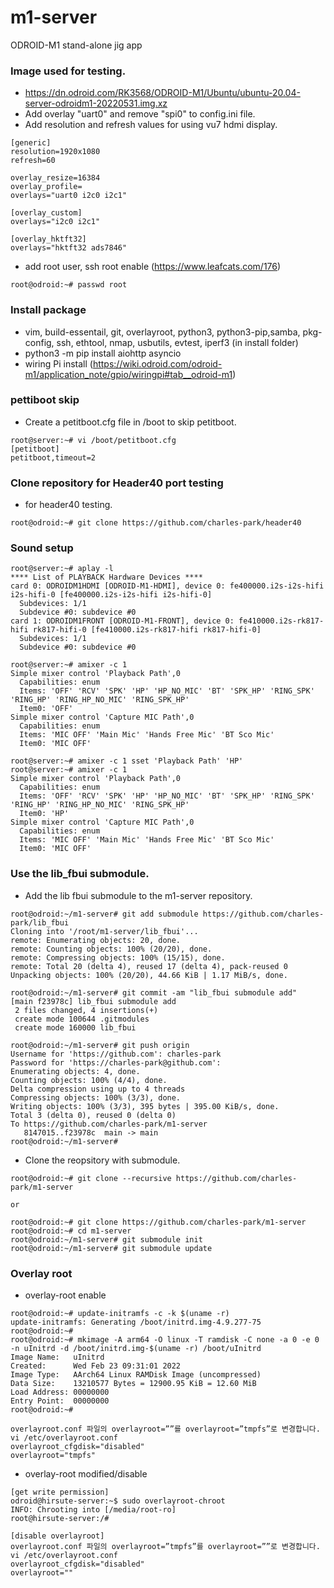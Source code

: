 # m1-server
ODROID-M1 stand-alone jig app
### Image used for testing.
* https://dn.odroid.com/RK3568/ODROID-M1/Ubuntu/ubuntu-20.04-server-odroidm1-20220531.img.xz
* Add overlay "uart0" and remove "spi0" to config.ini file.
* Add resolution and refresh values for using vu7 hdmi display.
```
[generic]
resolution=1920x1080
refresh=60

overlay_resize=16384
overlay_profile=
overlays="uart0 i2c0 i2c1"

[overlay_custom]
overlays="i2c0 i2c1"

[overlay_hktft32]
overlays="hktft32 ads7846"
```
* add root user, ssh root enable (https://www.leafcats.com/176)
```
root@odroid:~# passwd root
```

### Install package
* vim, build-essentail, git, overlayroot, python3, python3-pip,samba, pkg-config, ssh, ethtool, nmap, usbutils, evtest, iperf3 (in install folder)
* python3 -m pip install aiohttp asyncio
* wiring Pi install (https://wiki.odroid.com/odroid-m1/application_note/gpio/wiringpi#tab__odroid-m1)

### pettiboot skip
* Create a petitboot.cfg file in /boot to skip petitboot.
```
root@server:~# vi /boot/petitboot.cfg
[petitboot]
petitboot,timeout=2
```

### Clone repository for Header40 port testing
* for header40 testing.
```
root@odroid:~# git clone https://github.com/charles-park/header40
```
### Sound setup
```
root@server:~# aplay -l
**** List of PLAYBACK Hardware Devices ****
card 0: ODROIDM1HDMI [ODROID-M1-HDMI], device 0: fe400000.i2s-i2s-hifi i2s-hifi-0 [fe400000.i2s-i2s-hifi i2s-hifi-0]
  Subdevices: 1/1
  Subdevice #0: subdevice #0
card 1: ODROIDM1FRONT [ODROID-M1-FRONT], device 0: fe410000.i2s-rk817-hifi rk817-hifi-0 [fe410000.i2s-rk817-hifi rk817-hifi-0]
  Subdevices: 1/1
  Subdevice #0: subdevice #0

root@server:~# amixer -c 1
Simple mixer control 'Playback Path',0
  Capabilities: enum
  Items: 'OFF' 'RCV' 'SPK' 'HP' 'HP_NO_MIC' 'BT' 'SPK_HP' 'RING_SPK' 'RING_HP' 'RING_HP_NO_MIC' 'RING_SPK_HP'
  Item0: 'OFF'
Simple mixer control 'Capture MIC Path',0
  Capabilities: enum
  Items: 'MIC OFF' 'Main Mic' 'Hands Free Mic' 'BT Sco Mic'
  Item0: 'MIC OFF'

root@server:~# amixer -c 1 sset 'Playback Path' 'HP'
root@server:~# amixer -c 1
Simple mixer control 'Playback Path',0
  Capabilities: enum
  Items: 'OFF' 'RCV' 'SPK' 'HP' 'HP_NO_MIC' 'BT' 'SPK_HP' 'RING_SPK' 'RING_HP' 'RING_HP_NO_MIC' 'RING_SPK_HP'
  Item0: 'HP'
Simple mixer control 'Capture MIC Path',0
  Capabilities: enum
  Items: 'MIC OFF' 'Main Mic' 'Hands Free Mic' 'BT Sco Mic'
  Item0: 'MIC OFF'
```
### Use the lib_fbui submodule.
* Add the lib fbui submodule to the m1-server repository.
```
root@odroid:~/m1-server# git add submodule https://github.com/charles-park/lib_fbui
Cloning into '/root/m1-server/lib_fbui'...
remote: Enumerating objects: 20, done.
remote: Counting objects: 100% (20/20), done.
remote: Compressing objects: 100% (15/15), done.
remote: Total 20 (delta 4), reused 17 (delta 4), pack-reused 0
Unpacking objects: 100% (20/20), 44.66 KiB | 1.17 MiB/s, done.

root@odroid:~/m1-server# git commit -am "lib_fbui submodule add"
[main f23978c] lib_fbui submodule add
 2 files changed, 4 insertions(+)
 create mode 100644 .gitmodules
 create mode 160000 lib_fbui

root@odroid:~/m1-server# git push origin
Username for 'https://github.com': charles-park
Password for 'https://charles-park@github.com': 
Enumerating objects: 4, done.
Counting objects: 100% (4/4), done.
Delta compression using up to 4 threads
Compressing objects: 100% (3/3), done.
Writing objects: 100% (3/3), 395 bytes | 395.00 KiB/s, done.
Total 3 (delta 0), reused 0 (delta 0)
To https://github.com/charles-park/m1-server
   8147015..f23978c  main -> main
root@odroid:~/m1-server# 

```

* Clone the reopsitory with submodule.
```
root@odroid:~# git clone --recursive https://github.com/charles-park/m1-server

or

root@odroid:~# git clone https://github.com/charles-park/m1-server
root@odroid:~# cd m1-server
root@odroid:~/m1-server# git submodule init
root@odroid:~/m1-server# git submodule update
```
### Overlay root
* overlay-root enable
```
root@odroid:~# update-initramfs -c -k $(uname -r)
update-initramfs: Generating /boot/initrd.img-4.9.277-75
root@odroid:~#
root@odroid:~# mkimage -A arm64 -O linux -T ramdisk -C none -a 0 -e 0 -n uInitrd -d /boot/initrd.img-$(uname -r) /boot/uInitrd 
Image Name:   uInitrd
Created:      Wed Feb 23 09:31:01 2022
Image Type:   AArch64 Linux RAMDisk Image (uncompressed)
Data Size:    13210577 Bytes = 12900.95 KiB = 12.60 MiB
Load Address: 00000000
Entry Point:  00000000
root@odroid:~#

overlayroot.conf 파일의 overlayroot=””를 overlayroot=”tmpfs”로 변경합니다.
vi /etc/overlayroot.conf
overlayroot_cfgdisk="disabled"
overlayroot="tmpfs"
```
* overlay-root modified/disable  
```
[get write permission]
odroid@hirsute-server:~$ sudo overlayroot-chroot 
INFO: Chrooting into [/media/root-ro]
root@hirsute-server:/# 

[disable overlayroot]
overlayroot.conf 파일의 overlayroot=”tmpfs”를 overlayroot=””로 변경합니다.
vi /etc/overlayroot.conf
overlayroot_cfgdisk="disabled"
overlayroot=""

```
